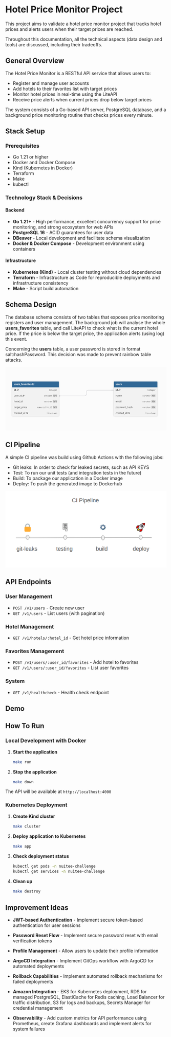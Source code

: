 # Hotel Price Monitor Project

This project aims to validate a hotel price monitor project that tracks hotel prices and alerts users when their target prices are reached.

Throughout this documentation, all the technical aspects (data design and tools) are discussed, including their tradeoffs.

## General Overview

The Hotel Price Monitor is a RESTful API service that allows users to:

- Register and manage user accounts
- Add hotels to their favorites list with target prices
- Monitor hotel prices in real-time using the LiteAPI
- Receive price alerts when current prices drop below target prices

The system consists of a Go-based API server, PostgreSQL database, and a background price monitoring routine that checks prices every minute.

## Stack Setup

### Prerequisites

- Go 1.21 or higher
- Docker and Docker Compose
- Kind (Kubernetes in Docker)
- Terraform
- Make
- kubectl

### Technology Stack & Decisions

#### Backend

- **Go 1.21+** - High performance, excellent concurrency support for price monitoring, and strong ecosystem for web APIs
- **PostgreSQL 16** - ACID guarantees for user data
- **DBeaver** - Local development and facilitate schema visualization
- **Docker & Docker Compose** - Development environment using containers

#### Infrastructure

- **Kubernetes (Kind)** - Local cluster testing without cloud dependencies
- **Terraform** - Infrastructure as Code for reproducible deployments and infrastructure consistency
- **Make** - Script build automation

## Schema Design

The database schema consists of two tables that exposes price monitoring registers and user management. The background job will analyse the whole **users_favorites** table, and call LiteAPI to check what is the current hotel price. If the price is below the target price, the application alerts (using log) this event.

Concerning the **users** table, a user password is stored in format salt:hashPassword. This decision was made to prevent rainbow table attacks.

![Database Schema Diagram](docs/tables.jpg?raw=true "Database schema design")

## CI Pipeline

A simple CI pipeline was build using Github Actions with the following jobs:

- Git leaks: In order to check for leaked secrets, such as API KEYS
- Test: To run our unit tests (and integration tests in the future)
- Build: To package our application in a Docker image
- Deploy: To push the generated image to Dockerhub

![CI Pipeline workflow](https://raw.githubusercontent.com/madfelps/challenge-nuitee/main/docs/pipeline.jpg "Pipeline workflow")

## API Endpoints

### User Management

- `POST /v1/users` - Create new user
- `GET /v1/users` - List users (with pagination)

### Hotel Management

- `GET /v1/hotels/:hotel_id` - Get hotel price information

### Favorites Management

- `POST /v1/users/:user_id/favorites` - Add hotel to favorites
- `GET /v1/users/:user_id/favorites` - List user favorites

### System

- `GET /v1/healthcheck` - Health check endpoint

## Demo

## How To Run

### Local Development with Docker

1. **Start the application**

   ```bash
   make run
   ```

2. **Stop the application**
   ```bash
   make down
   ```

The API will be available at `http://localhost:4000`

### Kubernetes Deployment

1. **Create Kind cluster**

   ```bash
   make cluster
   ```

2. **Deploy application to Kubernetes**

   ```bash
   make app
   ```

3. **Check deployment status**

   ```bash
   kubectl get pods -n nuitee-challenge
   kubectl get services -n nuitee-challenge
   ```

4. **Clean up**
   ```bash
   make destroy
   ```

## Improvement Ideas

- **JWT-based Authentication** - Implement secure token-based authentication for user sessions

- **Password Reset Flow** - Implement secure password reset with email verification tokens
- **Profile Management** - Allow users to update their profile information

- **ArgoCD Integration** - Implement GitOps workflow with ArgoCD for automated deployments
- **Rollback Capabilities** - Implement automated rollback mechanisms for failed deployments

- **Amazon Integration** - EKS for Kubernetes deployment, RDS for managed PostgreSQL, ElastiCache for Redis caching, Load Balancer for traffic distribution, S3 for logs and backups, Secrets Manager for credential management

- **Observability** - Add custom metrics for API performance using Prometheus, create Grafana dashboards and implement alerts for system failures
